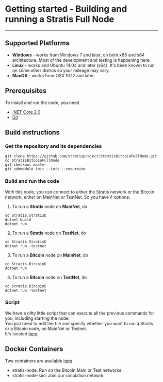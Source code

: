 

# Getting started - Building and running a Stratis Full Node 

---------------

## Supported Platforms

* <b>Windows</b> - works from Windows 7 and later, on both x86 and x64 architecture. Most of the development and testing is happening here.
* <b>Linux</b> - works and Ubuntu 14.04 and later (x64). It's been known to run on some other distros so your mileage may vary.
* <b>MacOS</b> - works from OSX 10.12 and later. 

## Prerequisites

To install and run the node, you need
* [.NET Core 2.0](https://www.microsoft.com/net/download/core)
* [Git](https://git-scm.com/)

## Build instructions

### Get the repository and its dependencies

```
git clone https://github.com/stratisproject/StratisBitcoinFullNode.git  
cd StratisBitcoinFullNode
git checkout master
git submodule init --init --recursive
```

### Build and run the code
With this node, you can connect to either the Stratis network or the Bitcoin network, either on MainNet or TestNet.
So you have 4 options:

1. To run a <b>Stratis</b> node on <b>MainNet</b>, do
```
cd Stratis.StratisD
dotnet build
dotnet run
```  

2. To run a <b>Stratis</b>  node on <b>TestNet</b>, do
```
cd Stratis.StratisD
dotnet run -testnet
```  

3. To run a <b>Bitcoin</b> node on <b>MainNet</b>, do
```
cd Stratis.BitcoinD
dotnet run
```  

4. To run a <b>Bitcoin</b> node on <b>TestNet</b>, do
```
cd Stratis.BitcoinD
dotnet run -testnet
```  

### Script
We have a nifty little script that can execute all the previous commands for you, including starting the node.  
You just need to edit the file and specify whether you want to run a Stratis or a Bitcoin node, on MainNet or Testnet.  
It's located [here](https://gist.github.com/bokobza/e68832f5d7d4102bcb33fcde8d9a72fb#file-build-and-run-a-stratis-node-ps1).


Docker Containers
-------------------

Two containers are available [here](https://hub.docker.com/u/stratisplatform/)

- stratis-node: Run on the Bitcoin Main or Test networks
- stratis-node-sim: Join our simulation network
